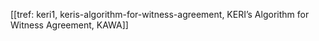 [[tref: keri1, keris-algorithm-for-witness-agreement, KERI’s Algorithm for Witness Agreement, KAWA]]
